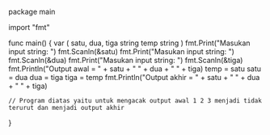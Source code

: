 package main

import "fmt"

func main() {
	var (
		satu, dua, tiga string
		temp            string
	)
	fmt.Print("Masukan input string: ")
	fmt.Scanln(&satu)
	fmt.Print("Masukan input string: ")
	fmt.Scanln(&dua)
	fmt.Print("Masukan input string: ")
	fmt.Scanln(&tiga)
	fmt.Println("Output awal = " + satu + " " + dua + " " + tiga)
	temp = satu
	satu = dua
	dua = tiga
	tiga = temp
	fmt.Println("Output akhir = " + satu + " " + dua + " " + tiga)

	// Program diatas yaitu untuk mengacak output awal 1 2 3 menjadi tidak terurut dan menjadi output akhir
}


